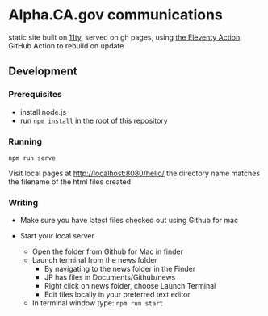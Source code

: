 # Alpha.CA.gov communications

static site built on <a href="https://11ty.io">11ty</a>, served on gh pages, using <A href="https://github.com/marketplace/actions/eleventy-action">the Eleventy Action</a> GitHub Action to rebuild on update

## Development

### Prerequisites

- install node.js
- run ```npm install``` in the root of this repository

### Running

```
npm run serve
```

Visit local pages at <a href="http://localhost:8080/hello/">http://localhost:8080/hello/</a> the directory name matches the filename of the html files created

### Writing

- Make sure you have latest files checked out using Github for mac

- Start your local server
  - Open the folder from Github for Mac in finder
  - Launch terminal from the news folder
      - By navigating to the news folder in the Finder 
      - JP has files in Documents/Github/news
      - Right click on news folder, choose Launch Terminal
      - Edit files locally in your preferred text editor
  - In terminal window type: ```npm run start```

